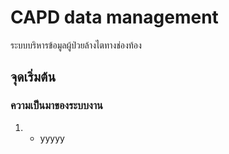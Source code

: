 # CAPD data management

ระบบบริหารข้อมูลผู้ป่วยล้างไตทางช่องท้อง

## จุดเริ่มต้น
### ความเป็นมาของระบบงาน
1.
    * yyyyy
